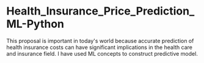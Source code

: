 # Health_Insurance_Price_Prediction_ML-Python
This proposal is important in today's world because accurate prediction of health insurance costs can have significant implications in the health care and insurance field. I have used ML concepts to construct predictive model.

